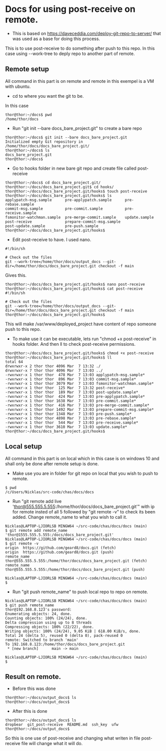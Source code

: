 # Docs for using post-receive on remote.

* This is based on https://daveceddia.com/deploy-git-repo-to-server/ that was used as a base for doing this process.

This is to use post-receive to do something after push to this repo. In this case 
using --work-tree to deply repo to another part of remote.

## Remote setup
All command in this part is on remote and remote in this exempel is a VM with ubuntu.

- cd to where you want the git to be.

In this case 
```
thor@thor:~/docs$ pwd
/home/thor/docs
```

- Run "git init --bare docs_bare_project.git" to create a bare repo
```
thor@thor:~/docs$ git init --bare docs_bare_project.git
Initialized empty Git repository in /home/thor/docs/docs_bare_project.git/
thor@thor:~/docs$ ls
docs_bare_project.git
thor@thor:~/docs$
```

- Go to hooks folder in new bare git repo and create file called post-receive
```
thor@thor:~/docs$ cd docs_bare_project.git/
thor@thor:~/docs/docs_bare_project.git$ cd hooks/
thor@thor:~/docs/docs_bare_project.git/hooks$ touch post-receive
thor@thor:~/docs/docs_bare_project.git/hooks$ ls
applypatch-msg.sample      pre-applypatch.sample      pre-rebase.sample
commit-msg.sample          pre-commit.sample          pre-receive.sample
fsmonitor-watchman.sample  pre-merge-commit.sample    update.sample
post-receive               prepare-commit-msg.sample
post-update.sample         pre-push.sample
thor@thor:~/docs/docs_bare_project.git/hooks$
```

- Edit post-receive to have. I used nano.
```
#!/bin/sh

# Check out the files
git --work-tree=/home/thor/docs/output_docs --git-dir=/home/thor/docs/docs_bare_project.git checkout -f main
```
Gives this.
```
thor@thor:~/docs/docs_bare_project.git/hooks$ nano post-receive
thor@thor:~/docs/docs_bare_project.git/hooks$ cat post-receive
#!/bin/sh

# Check out the files
git --work-tree=/home/thor/docs/output_docs --git-dir=/home/thor/docs/docs_bare_project.git checkout -f main
thor@thor:~/docs/docs_bare_project.git/hooks$

```
This will make /var/www/deployed_project have content of repo someone push to this repo.

- To make use it can be executable, lets run "chmod +x post-receive" in hooks folder. And then ll to check post-receive permissions.
```
thor@thor:~/docs/docs_bare_project.git/hooks$ chmod +x post-receive
thor@thor:~/docs/docs_bare_project.git/hooks$ ll
total 64
drwxrwxr-x 2 thor thor 4096 Mar  7 13:32 ./
drwxrwxr-x 7 thor thor 4096 Mar  7 13:03 ../
-rwxrwxr-x 1 thor thor  478 Mar  7 13:03 applypatch-msg.sample*
-rwxrwxr-x 1 thor thor  896 Mar  7 13:03 commit-msg.sample*
-rwxrwxr-x 1 thor thor 3079 Mar  7 13:03 fsmonitor-watchman.sample*
-rwxrwxr-x 1 thor thor  125 Mar  7 13:32 post-receive*
-rwxrwxr-x 1 thor thor  189 Mar  7 13:03 post-update.sample*
-rwxrwxr-x 1 thor thor  424 Mar  7 13:03 pre-applypatch.sample*
-rwxrwxr-x 1 thor thor 1638 Mar  7 13:03 pre-commit.sample*
-rwxrwxr-x 1 thor thor  416 Mar  7 13:03 pre-merge-commit.sample*
-rwxrwxr-x 1 thor thor 1492 Mar  7 13:03 prepare-commit-msg.sample*
-rwxrwxr-x 1 thor thor 1348 Mar  7 13:03 pre-push.sample*
-rwxrwxr-x 1 thor thor 4898 Mar  7 13:03 pre-rebase.sample*
-rwxrwxr-x 1 thor thor  544 Mar  7 13:03 pre-receive.sample*
-rwxrwxr-x 1 thor thor 3610 Mar  7 13:03 update.sample*
thor@thor:~/docs/docs_bare_project.git/hooks$
```

## Local setup

All command in this part is on local which in this case is on windows 10 and shall only be done after remote setup is done.

- Make use you are in folder for git repo on local that you wish to push to remote.
```
$ pwd
/c/Users/Nicklas/src-code/chas/docs/docs
```

- Run "git remote add live 'thor@555.555.5.555:/home/thor/docs/docs_bare_project.git'" with ip for remote 
insted of all 5 followed by "git remote -v" to check its been added. Change remote_name to what you wish to call it.
```
Nicklas@LAPTOP-LJIORLSB MINGW64 ~/src-code/chas/docs/docs (main)
$ git remote add remote_name 'thor@1555.555.5.555:/docs/docs_bare_project.git'   
Nicklas@LAPTOP-LJIORLSB MINGW64 ~/src-code/chas/docs/docs (main)
$ git remote -v
origin  https://github.com/geard8/docs.git (fetch)
origin  https://github.com/geard8/docs.git (push)
remote_name     thor@555.555.5.555:/home/thor/docs/docs_bare_project.git (fetch)
remote_name     thor@555.555.5.555:/home/thor/docs/docs_bare_project.git (push)

Nicklas@LAPTOP-LJIORLSB MINGW64 ~/src-code/chas/docs/docs (main)
$
```

- Run "git push remote_name" to push local repo to repo on remote.
```
Nicklas@LAPTOP-LJIORLSB MINGW64 ~/src-code/chas/docs/docs (main)
$ git push remote_name
thor@192.168.8.123's password:
Enumerating objects: 24, done.
Counting objects: 100% (24/24), done.
Delta compression using up to 8 threads
Compressing objects: 100% (22/22), done.
Writing objects: 100% (24/24), 9.05 KiB | 618.00 KiB/s, done.
Total 24 (delta 5), reused 0 (delta 0), pack-reused 0
remote: Switched to branch 'main'
To 192.168.8.123:/home/thor/docs/docs_bare_project.git
 * [new branch]      main -> main

Nicklas@LAPTOP-LJIORLSB MINGW64 ~/src-code/chas/docs/docs (main)
$
```

## Result on remote.
- Before this was done
```
thor@thor:~/docs/output_docs$ ls
thor@thor:~/docs/output_docs$
```
- After this is done
```
thor@thor:~/docs/output_docs$ ls
dropbear  git_post-receive  README.md  ssh_key  ufw
thor@thor:~/docs/output_docs$
```
So this is one use of post-receive and changing what writen in file post-receive file will change what it will do.
